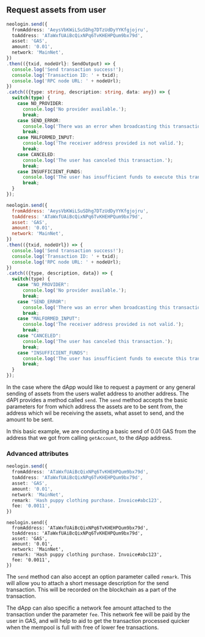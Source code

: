 ## Request assets from user

```typescript
neologin.send({
  fromAddress: 'AeysVbKWiLSuSDhg7DTzUdDyYYKfgjojru',
  toAddress: 'ATaWxfUAiBcQixNPq6TvKHEHPQum9bx79d',
  asset: 'GAS',
  amount: '0.01',
  network: 'MainNet',
})
.then(({txid, nodeUrl}: SendOutput) => {
  console.log('Send transaction success!');
  console.log('Transaction ID: ' + txid);
  console.log('RPC node URL: ' + nodeUrl);
})
.catch(({type: string, description: string, data: any}) => {
  switch(type) {
    case NO_PROVIDER:
      console.log('No provider available.');
      break;
    case SEND_ERROR:
      console.log('There was an error when broadcasting this transaction to the network.');
      break;
    case MALFORMED_INPUT:
      console.log('The receiver address provided is not valid.');
      break;
    case CANCELED:
      console.log('The user has canceled this transaction.');
      break;
    case INSUFFICIENT_FUNDS:
      console.log('The user has insufficient funds to execute this transaction.');
      break;
  }
});
```
```javascript
neologin.send({
  fromAddress: 'AeysVbKWiLSuSDhg7DTzUdDyYYKfgjojru',
  toAddress: 'ATaWxfUAiBcQixNPq6TvKHEHPQum9bx79d',
  asset: 'GAS',
  amount: '0.01',
  network: 'MainNet',
})
.then(({txid, nodeUrl}) => {
  console.log('Send transaction success!');
  console.log('Transaction ID: ' + txid);
  console.log('RPC node URL: ' + nodeUrl);
})
.catch(({type, description, data}) => {
  switch(type) {
    case "NO_PROVIDER":
      console.log('No provider available.');
      break;
    case "SEND_ERROR":
      console.log('There was an error when broadcasting this transaction to the network.');
      break;
    case "MALFORMED_INPUT":
      console.log('The receiver address provided is not valid.');
      break;
    case "CANCELED":
      console.log('The user has canceled this transaction.');
      break;
    case "INSUFFICIENT_FUNDS":
      console.log('The user has insufficient funds to execute this transaction.');
      break;
  }
});
```

In the case where the dApp would like to request a payment or any general sending of assets from the users wallet address to another address. The dAPI provides a method called `send`. The `send` method accepts the basic parameters for from which address the assets are to be sent from, the address which wil be receiving the assets, what asset to send, and the amount to be sent.

In this basic example, we are conducting a basic send of 0.01 GAS from the address that we got from calling `getAccount`, to the dApp address.

### Advanced attributes

```typescript
neologin.send({
  fromAddress: 'ATaWxfUAiBcQixNPq6TvKHEHPQum9bx79d',
  toAddress: 'ATaWxfUAiBcQixNPq6TvKHEHPQum9bx79d',
  asset: 'GAS',
  amount: '0.01',
  network: 'MainNet',
  remark: 'Hash puppy clothing purchase. Invoice#abc123',
  fee: '0.0011',
})
```
```
neologin.send({
  fromAddress: 'ATaWxfUAiBcQixNPq6TvKHEHPQum9bx79d',
  toAddress: 'ATaWxfUAiBcQixNPq6TvKHEHPQum9bx79d',
  asset: 'GAS',
  amount: '0.01',
  network: 'MainNet',
  remark: 'Hash puppy clothing purchase. Invoice#abc123',
  fee: '0.0011',
})
```

The `send` method can also accept an option parameter called `remark`. This will allow you to attach a short message description for the send transaction. This will be recorded on the blockchain as a part of the transaction.

The dApp can also specific a network fee amount attached to the transaction under the parameter `fee`. This network fee will be paid by the user in GAS, and will help to aid to get the transaction processed quicker when the mempool is full with free of lower fee transactions.

